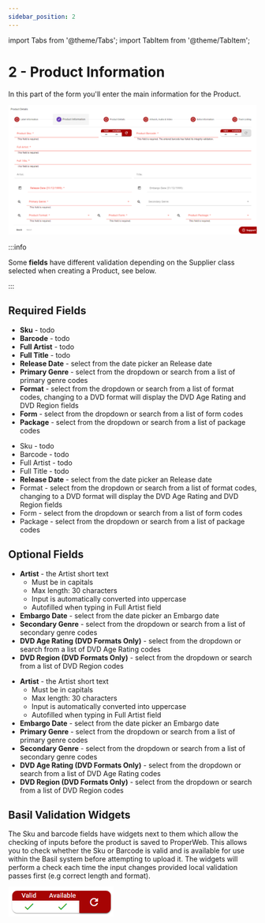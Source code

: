 ```yaml
---
sidebar_position: 2
---
```


import Tabs from '@theme/Tabs';
import TabItem from '@theme/TabItem';

# 2 - Product Information
In this part of the form you'll enter the main information for the Product.

![Product Editor Product Information](../../../static/img/pages/products/editor/pw_product_editor_product_information.png)

:::info

Some **fields** have different validation depending on the Supplier class selected when creating a Product, see below.

:::

## Required Fields

<Tabs groupId="supplier-class">
  <TabItem value="standard" label="Standard">
    <ul>
        <li><strong>Sku</strong> - todo</li>
        <li><strong>Barcode</strong> - todo</li>
        <li><strong>Full Artist</strong> - todo</li>
        <li><strong>Full Title</strong> - todo</li>
        <li><strong>Release Date</strong> - select from the date picker an Release date</li>
        <li><strong>Primary Genre</strong> - select from the dropdown or search from a list of primary genre codes</li>
        <li><strong>Format</strong> - select from the dropdown or search from a list of format codes, changing to a DVD format will display the DVD Age Rating and DVD Region fields</li>
        <li><strong>Form</strong> - select from the dropdown or search from a list of form codes</li>
        <li><strong>Package</strong> - select from the dropdown or search from a list of package codes</li>
    </ul>
  </TabItem>
  <TabItem value="third-party" label="Third Party">
    <ul>
        <li>Sku - todo</li>
        <li>Barcode - todo</li>
        <li>Full Artist - todo</li>
        <li>Full Title - todo</li>
        <li><strong>Release Date</strong> - select from the date picker an Release date</li>
        <li>Format - select from the dropdown or search from a list of format codes, changing to a DVD format will display the DVD Age Rating and DVD Region fields</li>
        <li>Form - select from the dropdown or search from a list of form codes</li>
        <li>Package - select from the dropdown or search from a list of package codes</li>
    </ul>
  </TabItem>
</Tabs>

## Optional Fields

<Tabs groupId="supplier-class">
  <TabItem value="standard" label="Standard">
    <ul>
        <li><strong>Artist</strong> - the Artist short text
            <ul>
                <li>Must be in capitals</li>
                <li>Max length: 30 characters</li>
                <li>Input is automatically converted into uppercase</li>
                <li>Autofilled when typing in Full Artist field</li>
            </ul>
        </li>
        <li><strong>Embargo Date</strong> - select from the date picker an Embargo date</li>
        <li><strong>Secondary Genre</strong> - select from the dropdown or search from a list of secondary genre codes</li>
        <li><strong>DVD Age Rating (DVD Formats Only)</strong> - select from the dropdown or search from a list of DVD Age Rating codes</li>
        <li><strong>DVD Region (DVD Formats Only)</strong> - select from the dropdown or search from a list of DVD Region codes</li>
    </ul>
  </TabItem>
  <TabItem value="third-party" label="Third Party">
    <ul>
        <li><strong>Artist</strong> - the Artist short text
            <ul>
                <li>Must be in capitals</li>
                <li>Max length: 30 characters</li>
                <li>Input is automatically converted into uppercase</li>
                <li>Autofilled when typing in Full Artist field</li>
            </ul>
        </li>
        <li><strong>Embargo Date</strong> - select from the date picker an Embargo date</li>
        <li><strong>Primary Genre</strong> - select from the dropdown or search from a list of primary genre codes</li>
        <li><strong>Secondary Genre</strong> - select from the dropdown or search from a list of secondary genre codes</li>
        <li><strong>DVD Age Rating (DVD Formats Only)</strong> - select from the dropdown or search from a list of DVD Age Rating codes</li>
        <li><strong>DVD Region (DVD Formats Only)</strong> - select from the dropdown or search from a list of DVD Region codes</li>
    </ul>
  </TabItem>
</Tabs>

## Basil Validation Widgets
The Sku and barcode fields have widgets next to them which allow the checking of inputs before the product is saved to ProperWeb. This allows you to check whether the Sku or Barcode is valid and is available for use within the Basil system before attempting to upload it. The widgets will perform a check each time the input changes provided local validation passes first (e.g correct length and format).

![Product Editor Basil Validate Field](../../../static/img/pages/products/editor/pw_product_editor_basil_validate_field.png)
